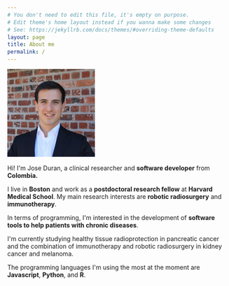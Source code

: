 ```yaml
---
# You don't need to edit this file, it's empty on purpose.
# Edit theme's home layout instead if you wanna make some changes
# See: https://jekyllrb.com/docs/themes/#overriding-theme-defaults
layout: page
title: About me
permalink: /
---
```


<div class="img-centered">
	<img class="img-centered" src="/assets/jose.jpg" alt="Drawing" class = "rounded-image" style="width: 200px;"/>
</div>
<!-- <img class="img-centered" src="/assets/jose.jpg" alt="Drawing" class = "rounded-image" style="width: 200px;"/> -->

Hi! I'm Jose Duran, a clinical researcher and **software developer** from **Colombia.**

I live in **Boston** and work as a **postdoctoral research fellow** at **Harvard Medical School**. My main research interests are **robotic radiosurgery** and **immunotherapy**.

In terms of programming, I'm interested in the development of **software tools to help patients with chronic diseases**. 

I'm currently studying healthy tissue radioprotection in pancreatic cancer and the combination of immunotherapy and robotic radiosurgery in kidney cancer and melanoma.

The programming languages I'm using the most at the moment are **Javascript**, **Python**, and **R**.